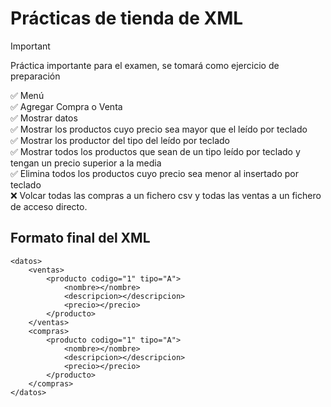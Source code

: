 # Prácticas de tienda de XML
>[!IMPORTANT]
> Práctica importante para el examen, se tomará como ejercicio de preparación

:white_check_mark: Menú <br>
:white_check_mark: Agregar Compra o Venta <br>
:white_check_mark: Mostrar datos<br>
:white_check_mark: Mostrar los productos cuyo precio sea mayor que el leído por teclado<br>
:white_check_mark: Mostrar los productor del tipo del leído por teclado<br>
:white_check_mark: Mostrar todos los productos que sean de un tipo leído por teclado y tengan un precio superior a la media<br>
:white_check_mark: Elimina todos los productos cuyo precio sea menor al insertado por teclado<br>
:x: Volcar todas las compras a un fichero csv y todas las ventas a un fichero de acceso directo.<br>

## Formato final del XML
```
<datos>
    <ventas>
        <producto codigo="1" tipo="A">
            <nombre></nombre>
            <descripcion></descripcion>
            <precio></precio>
        </producto>
    </ventas>
    <compras>
        <producto codigo="1" tipo="A">
            <nombre></nombre>
            <descripcion></descripcion>
            <precio></precio>
        </producto>
    </compras>
</datos>
```